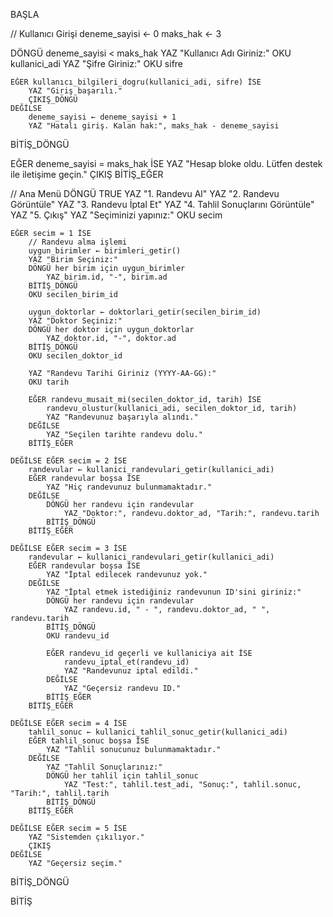 BAŞLA

// Kullanıcı Girişi
deneme_sayisi ← 0
maks_hak ← 3

DÖNGÜ deneme_sayisi < maks_hak
    YAZ "Kullanıcı Adı Giriniz:"
    OKU kullanici_adi
    YAZ "Şifre Giriniz:"
    OKU sifre

    EĞER kullanıcı_bilgileri_dogru(kullanici_adi, sifre) İSE
        YAZ "Giriş başarılı."
        ÇIKIŞ_DÖNGÜ
    DEĞİLSE
        deneme_sayisi ← deneme_sayisi + 1
        YAZ "Hatalı giriş. Kalan hak:", maks_hak - deneme_sayisi
BİTİŞ_DÖNGÜ

EĞER deneme_sayisi = maks_hak İSE
    YAZ "Hesap bloke oldu. Lütfen destek ile iletişime geçin."
    ÇIKIŞ
BİTİŞ_EĞER

// Ana Menü
DÖNGÜ TRUE
    YAZ "1. Randevu Al"
    YAZ "2. Randevu Görüntüle"
    YAZ "3. Randevu İptal Et"
    YAZ "4. Tahlil Sonuçlarını Görüntüle"
    YAZ "5. Çıkış"
    YAZ "Seçiminizi yapınız:"
    OKU secim

    EĞER secim = 1 İSE
        // Randevu alma işlemi
        uygun_birimler ← birimleri_getir()
        YAZ "Birim Seçiniz:"
        DÖNGÜ her birim için uygun_birimler
            YAZ birim.id, "-", birim.ad
        BİTİŞ_DÖNGÜ
        OKU secilen_birim_id

        uygun_doktorlar ← doktorlari_getir(secilen_birim_id)
        YAZ "Doktor Seçiniz:"
        DÖNGÜ her doktor için uygun_doktorlar
            YAZ doktor.id, "-", doktor.ad
        BİTİŞ_DÖNGÜ
        OKU secilen_doktor_id

        YAZ "Randevu Tarihi Giriniz (YYYY-AA-GG):"
        OKU tarih

        EĞER randevu_musait_mi(secilen_doktor_id, tarih) İSE
            randevu_olustur(kullanici_adi, secilen_doktor_id, tarih)
            YAZ "Randevunuz başarıyla alındı."
        DEĞİLSE
            YAZ "Seçilen tarihte randevu dolu."
        BİTİŞ_EĞER

    DEĞİLSE EĞER secim = 2 İSE
        randevular ← kullanici_randevulari_getir(kullanici_adi)
        EĞER randevular boşsa İSE
            YAZ "Hiç randevunuz bulunmamaktadır."
        DEĞİLSE
            DÖNGÜ her randevu için randevular
                YAZ "Doktor:", randevu.doktor_ad, "Tarih:", randevu.tarih
            BİTİŞ_DÖNGÜ
        BİTİŞ_EĞER

    DEĞİLSE EĞER secim = 3 İSE
        randevular ← kullanici_randevulari_getir(kullanici_adi)
        EĞER randevular boşsa İSE
            YAZ "İptal edilecek randevunuz yok."
        DEĞİLSE
            YAZ "İptal etmek istediğiniz randevunun ID'sini giriniz:"
            DÖNGÜ her randevu için randevular
                YAZ randevu.id, " - ", randevu.doktor_ad, " ", randevu.tarih
            BİTİŞ_DÖNGÜ
            OKU randevu_id

            EĞER randevu_id geçerli ve kullaniciya ait İSE
                randevu_iptal_et(randevu_id)
                YAZ "Randevunuz iptal edildi."
            DEĞİLSE
                YAZ "Geçersiz randevu ID."
            BİTİŞ_EĞER
        BİTİŞ_EĞER

    DEĞİLSE EĞER secim = 4 İSE
        tahlil_sonuc ← kullanici_tahlil_sonuc_getir(kullanici_adi)
        EĞER tahlil_sonuc boşsa İSE
            YAZ "Tahlil sonucunuz bulunmamaktadır."
        DEĞİLSE
            YAZ "Tahlil Sonuçlarınız:"
            DÖNGÜ her tahlil için tahlil_sonuc
                YAZ "Test:", tahlil.test_adi, "Sonuç:", tahlil.sonuc, "Tarih:", tahlil.tarih
            BİTİŞ_DÖNGÜ
        BİTİŞ_EĞER

    DEĞİLSE EĞER secim = 5 İSE
        YAZ "Sistemden çıkılıyor."
        ÇIKIŞ
    DEĞİLSE
        YAZ "Geçersiz seçim."

BİTİŞ_DÖNGÜ

BİTİŞ
